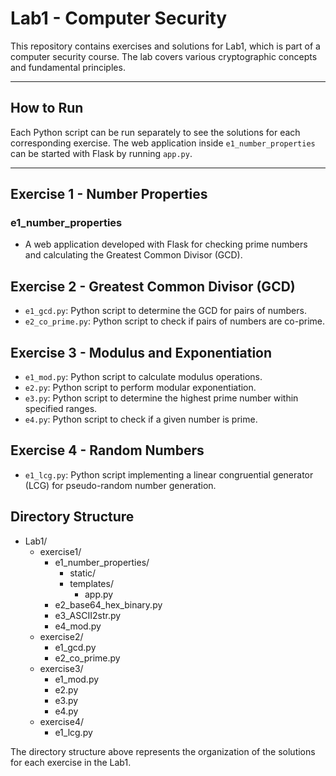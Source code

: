 # Lab1 - Computer Security

This repository contains exercises and solutions for Lab1, which is part of a computer security course. The lab covers various cryptographic concepts and fundamental principles.

---
## How to Run

Each Python script can be run separately to see the solutions for each corresponding exercise. The web application inside `e1_number_properties` can be started with Flask by running `app.py`.

---

## Exercise 1 - Number Properties

### e1_number_properties
- A web application developed with Flask for checking prime numbers and calculating the Greatest Common Divisor (GCD).

## Exercise 2 - Greatest Common Divisor (GCD)

- `e1_gcd.py`: Python script to determine the GCD for pairs of numbers.
- `e2_co_prime.py`: Python script to check if pairs of numbers are co-prime.

## Exercise 3 - Modulus and Exponentiation

- `e1_mod.py`: Python script to calculate modulus operations.
- `e2.py`: Python script to perform modular exponentiation.
- `e3.py`: Python script to determine the highest prime number within specified ranges.
- `e4.py`: Python script to check if a given number is prime.

## Exercise 4 - Random Numbers

- `e1_lcg.py`: Python script implementing a linear congruential generator (LCG) for pseudo-random number generation.

## Directory Structure

* Lab1/
    * exercise1/
        * e1_number_properties/
            * static/
            * templates/
                * app.py
        * e2_base64_hex_binary.py
        * e3_ASCII2str.py
        * e4_mod.py
    * exercise2/
        * e1_gcd.py
        * e2_co_prime.py
    * exercise3/
        * e1_mod.py
        * e2.py
        * e3.py
        * e4.py
    * exercise4/
        * e1_lcg.py




The directory structure above represents the organization of the solutions for each exercise in the Lab1.
